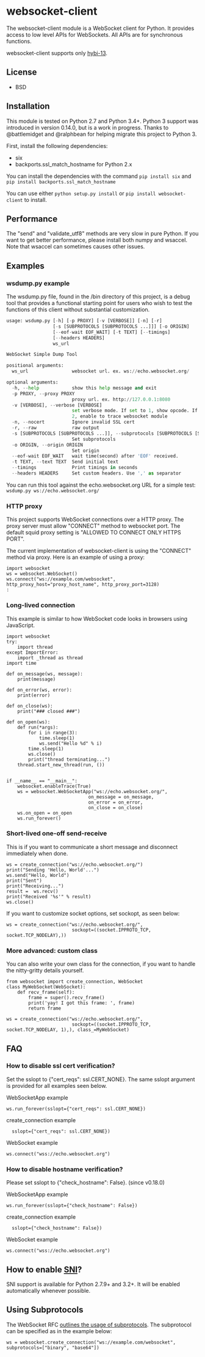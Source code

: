 # websocket-client

The websocket-client module is a WebSocket client for Python. It provides access
to low level APIs for WebSockets. All APIs are for synchronous functions.

websocket-client supports only [hybi-13](https://tools.ietf.org/html/draft-ietf-hybi-thewebsocketprotocol-13).

## License

- BSD

## Installation

This module is tested on Python 2.7 and Python 3.4+. Python 3 support was
introduced in version 0.14.0, but is a work in progress. Thanks to
@battlemidget and @ralphbean for helping migrate this project to Python 3.

First, install the following dependencies:
- six
- backports.ssl\_match\_hostname for Python 2.x

You can install the dependencies with the command `pip install six` and
`pip install backports.ssl_match_hostname`

You can use either `python setup.py install` or `pip install websocket-client` to
install.

## Performance

The "send" and "validate_utf8" methods are very slow in pure Python.
If you want to get better performance, please install both numpy and wsaccel.
Note that wsaccel can sometimes causes other issues.

## Examples

### wsdump.py example

The wsdump.py file, found in the /bin directory of this project, is a debug tool
that provides a functional starting point for users who wish to test the
functions of this client without substantial customization.

```python wsdump.py -h          
usage: wsdump.py [-h] [-p PROXY] [-v [VERBOSE]] [-n] [-r]
                 [-s [SUBPROTOCOLS [SUBPROTOCOLS ...]]] [-o ORIGIN]
                 [--eof-wait EOF_WAIT] [-t TEXT] [--timings]
                 [--headers HEADERS]
                 ws_url

WebSocket Simple Dump Tool

positional arguments:
  ws_url                websocket url. ex. ws://echo.websocket.org/

optional arguments:
  -h, --help            show this help message and exit
  -p PROXY, --proxy PROXY
                        proxy url. ex. http://127.0.0.1:8080
  -v [VERBOSE], --verbose [VERBOSE]
                        set verbose mode. If set to 1, show opcode. If set to
                        2, enable to trace websocket module
  -n, --nocert          Ignore invalid SSL cert
  -r, --raw             raw output
  -s [SUBPROTOCOLS [SUBPROTOCOLS ...]], --subprotocols [SUBPROTOCOLS [SUBPROTOCOLS ...]]
                        Set subprotocols
  -o ORIGIN, --origin ORIGIN
                        Set origin
  --eof-wait EOF_WAIT   wait time(second) after 'EOF' received.
  -t TEXT, --text TEXT  Send initial text
  --timings             Print timings in seconds
  --headers HEADERS     Set custom headers. Use ',' as separator
  ```

You can run this tool against the echo.websocket.org URL for a simple test:
`wsdump.py ws://echo.websocket.org/`

### HTTP proxy

This project supports WebSocket connections over a HTTP proxy. The proxy server
must allow "CONNECT" method to websocket port. The default squid proxy setting
is "ALLOWED TO CONNECT ONLY HTTPS PORT".

The current implementation of websocket-client is using the "CONNECT" method via
proxy. Here is an example of using a proxy:

``` sourceCode python
import websocket
ws = websocket.WebSocket()
ws.connect("ws://example.com/websocket", http_proxy_host="proxy_host_name", http_proxy_port=3128)
:
```

### Long-lived connection

This example is similar to how WebSocket code looks in browsers using
JavaScript.

``` sourceCode python
import websocket
try:
    import thread
except ImportError:
    import _thread as thread
import time

def on_message(ws, message):
    print(message)

def on_error(ws, error):
    print(error)

def on_close(ws):
    print("### closed ###")

def on_open(ws):
    def run(*args):
        for i in range(3):
            time.sleep(1)
            ws.send("Hello %d" % i)
        time.sleep(1)
        ws.close()
        print("thread terminating...")
    thread.start_new_thread(run, ())


if __name__ == "__main__":
    websocket.enableTrace(True)
    ws = websocket.WebSocketApp("ws://echo.websocket.org/",
                              on_message = on_message,
                              on_error = on_error,
                              on_close = on_close)
    ws.on_open = on_open
    ws.run_forever()
```

### Short-lived one-off send-receive

This is if you want to communicate a short message and disconnect
immediately when done.

```from websocket import create_connection
ws = create_connection("ws://echo.websocket.org/")
print("Sending 'Hello, World'...")
ws.send("Hello, World")
print("Sent")
print("Receiving...")
result =  ws.recv()
print("Received '%s'" % result)
ws.close()
```

If you want to customize socket options, set sockopt, as seen below:

```from websocket import create_connection
ws = create_connection("ws://echo.websocket.org/",
                        sockopt=((socket.IPPROTO_TCP, socket.TCP_NODELAY),))
```

### More advanced: custom class

You can also write your own class for the connection, if you want to handle the nitty-gritty details yourself.

```import socket
from websocket import create_connection, WebSocket
class MyWebSocket(WebSocket):
    def recv_frame(self):
        frame = super().recv_frame()
        print('yay! I got this frame: ', frame)
        return frame

ws = create_connection("ws://echo.websocket.org/",
                        sockopt=((socket.IPPROTO_TCP, socket.TCP_NODELAY, 1),), class_=MyWebSocket)
```

## FAQ

### How to disable ssl cert verification?

Set the sslopt to {"cert_reqs": ssl.CERT_NONE}. The same sslopt argument is provided
for all examples seen below.

WebSocketApp example

```ws = websocket.WebSocketApp("wss://echo.websocket.org")
ws.run_forever(sslopt={"cert_reqs": ssl.CERT_NONE})
```

create_connection example

```ws = websocket.create_connection("wss://echo.websocket.org",
  sslopt={"cert_reqs": ssl.CERT_NONE})
```

WebSocket example

```ws = websocket.WebSocket(sslopt={"cert_reqs": ssl.CERT_NONE})
ws.connect("wss://echo.websocket.org")
```

### How to disable hostname verification?

Please set sslopt to {"check_hostname": False}. (since v0.18.0)

WebSocketApp example

```ws = websocket.WebSocketApp("wss://echo.websocket.org")
ws.run_forever(sslopt={"check_hostname": False})
```

create_connection example

```ws = websocket.create_connection("wss://echo.websocket.org",
  sslopt={"check_hostname": False})
```

WebSocket example

```ws = websocket.WebSocket(sslopt={"check_hostname": False})
ws.connect("wss://echo.websocket.org")
```

## How to enable [SNI](http://en.wikipedia.org/wiki/Server_Name_Indication)?

SNI support is available for Python 2.7.9+ and 3.2+.
It will be enabled automatically whenever possible.

## Using Subprotocols

The WebSocket RFC [outlines the usage of subprotocols](https://tools.ietf.org/html/rfc6455#section-1.9).
The subprotocol can be specified as in the example below:

`ws = websocket.create_connection("ws://example.com/websocket", subprotocols=["binary", "base64"])`
